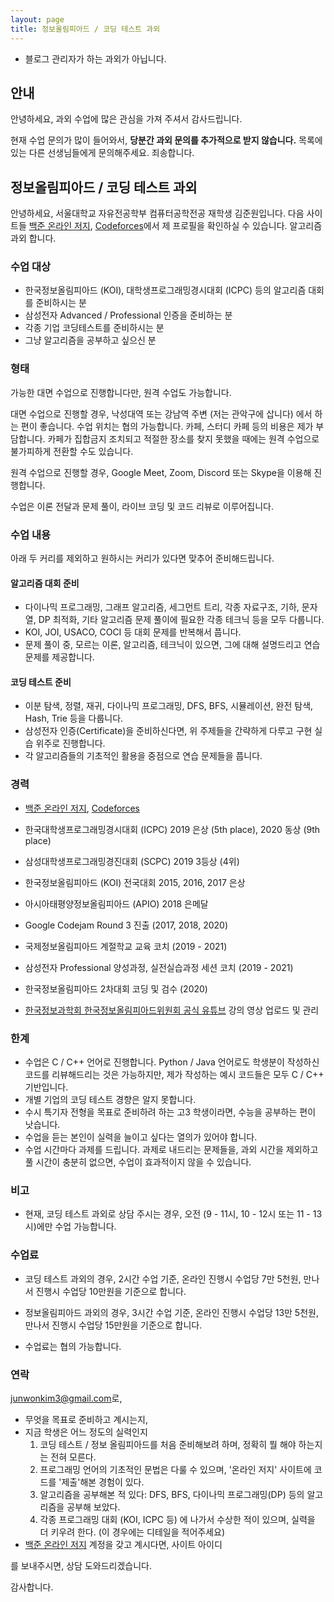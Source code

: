 ```yaml
---
layout: page
title: 정보올림피아드 / 코딩 테스트 과외
---
```


* 블로그 관리자가 하는 과외가 아닙니다.

## 안내

안녕하세요, 과외 수업에 많은 관심을 가져 주셔서 감사드립니다. 

현재 수업 문의가 많이 들어와서, **당분간 과외 문의를 추가적으로 받지 않습니다.** 목록에 있는 다른 선생님들에게 문의해주세요. 죄송합니다.

## 정보올림피아드 / 코딩 테스트 과외

안녕하세요, 서울대학교 자유전공학부 컴퓨터공학전공 재학생 김준원입니다. 다음 사이트들 [백준 온라인 저지](http://icpc.me/junie), [Codeforces](https://codeforces.com/profile/junie)에서 제 프로필을 확인하실 수 있습니다. 알고리즘 과외 합니다.

### 수업 대상

* 한국정보올림피아드 (KOI), 대학생프로그래밍경시대회 (ICPC) 등의 알고리즘 대회를 준비하시는 분
* 삼성전자 Advanced / Professional 인증을 준비하는 분
* 각종 기업 코딩테스트를 준비하시는 분
* 그냥 알고리즘을 공부하고 싶으신 분

### 형태

가능한 대면 수업으로 진행합니다만, 원격 수업도 가능합니다.

대면 수업으로 진행할 경우, 낙성대역 또는 강남역 주변 (저는 관악구에 삽니다) 에서 하는 편이 좋습니다. 수업 위치는 협의 가능합니다. 카페, 스터디 카페 등의 비용은 제가 부담합니다. 카페가 집합금지 조치되고 적절한 장소를 찾지 못했을 때에는 원격 수업으로 불가피하게 전환할 수도 있습니다.

원격 수업으로 진행할 경우, Google Meet, Zoom, Discord 또는 Skype을 이용해 진행합니다.

수업은 이론 전달과 문제 풀이, 라이브 코딩 및 코드 리뷰로 이루어집니다.

### 수업 내용

아래 두 커리를 제외하고 원하시는 커리가 있다면 맞추어 준비해드립니다.

#### 알고리즘 대회 준비

* 다이나믹 프로그래밍, 그래프 알고리즘, 세그먼트 트리, 각종 자료구조, 기하, 문자열, DP 최적화, 기타 알고리즘 문제 풀이에 필요한 각종 테크닉 등을 모두 다룹니다.
* KOI, JOI, USACO, COCI 등 대회 문제를 반복해서 풉니다.
* 문제 풀이 중, 모르는 이론, 알고리즘, 테크닉이 있으면, 그에 대해 설명드리고 연습문제를 제공합니다.

#### 코딩 테스트 준비

* 이분 탐색, 정렬, 재귀, 다이나믹 프로그래밍, DFS, BFS, 시뮬레이션, 완전 탐색, Hash, Trie 등을 다룹니다.
* 삼성전자 인증(Certificate)을 준비하신다면, 위 주제들을 간략하게 다루고 구현 실습 위주로 진행합니다.
* 각 알고리즘들의 기초적인 활용을 중점으로 연습 문제들을 풉니다.

### 경력
* [백준 온라인 저지](http://icpc.me/junie), [Codeforces](https://codeforces.com/profile/junie)
* 한국대학생프로그래밍경시대회 (ICPC) 2019 은상 (5th place), 2020 동상 (9th place)
* 삼성대학생프로그래밍경진대회 (SCPC) 2019 3등상 (4위)
* 한국정보올림피아드 (KOI) 전국대회 2015, 2016, 2017 은상
* 아시아태평양정보올림피아드 (APIO) 2018 은메달
* Google Codejam Round 3 진출 (2017, 2018, 2020)

* 국제정보올림피아드 계절학교 교육 코치 (2019 - 2021)
* 삼성전자 Professional 양성과정, 실전실습과정 세션 코치 (2019 - 2021)
* 한국정보올림피아드 2차대회 코딩 및 검수 (2020)
* [한국정보과학회 한국정보올림피아드위원회 공식 유튜브](https://www.youtube.com/channel/UC_yx-kJJnaKOYbvoaI1ivFg) 강의 영상 업로드 및 관리

### 한계
* 수업은 C / C++ 언어로 진행합니다. Python / Java 언어로도 학생분이 작성하신 코드를 리뷰해드리는 것은 가능하지만, 제가 작성하는 예시 코드들은 모두 C / C++ 기반입니다.
* 개별 기업의 코딩 테스트 경향은 알지 못합니다.
* 수시 특기자 전형을 목표로 준비하려 하는 고3 학생이라면, 수능을 공부하는 편이 낫습니다.
* 수업을 듣는 본인이 실력을 늘이고 싶다는 열의가 있어야 합니다.
* 수업 시간마다 과제를 드립니다. 과제로 내드리는 문제들을, 과외 시간을 제외하고 풀 시간이 충분히 없으면, 수업이 효과적이지 않을 수 있습니다.

### 비고

* 현재, 코딩 테스트 과외로 상담 주시는 경우, 오전 (9 - 11시, 10 - 12시 또는 11 - 13시)에만 수업 가능합니다.

### 수업료

* 코딩 테스트 과외의 경우, 2시간 수업 기준, 온라인 진행시 수업당 7만 5천원, 만나서 진행시 수업당 10만원을 기준으로 합니다.
* 정보올림피아드 과외의 경우, 3시간 수업 기준, 온라인 진행시 수업당 13만 5천원, 만나서 진행시 수업당 15만원을 기준으로 합니다.

* 수업료는 협의 가능합니다.

### 연락

<style>
.mail-address:after{
    content:attr(data-name) "@" attr(data-domain) "." attr(data-tld);
    text-decoration: underline
}
</style>
<a href="#" class="mail-address" data-name="junwonkim3" data-domain="gmail" data-tld="com" onclick="window.location.href = 'mailto:' + this.dataset.name + '@' + this.dataset.domain + '.' + this.dataset.tld"></a>로,

* 무엇을 목표로 준비하고 계시는지,
* 지금 학생은 어느 정도의 실력인지
  1. 코딩 테스트 / 정보 올림피아드를 처음 준비해보려 하며, 정확히 뭘 해야 하는지는 전혀 모른다.
  2. 프로그래밍 언어의 기초적인 문법은 다룰 수 있으며, '온라인 저지' 사이트에 코드를 '제출'해본 경험이 있다.
  3. 알고리즘을 공부해본 적 있다: DFS, BFS, 다이나믹 프로그래밍(DP) 등의 알고리즘을 공부해 보았다.
  4. 각종 프로그래밍 대회 (KOI, ICPC 등) 에 나가서 수상한 적이 있으며, 실력을 더 키우려 한다. (이 경우에는 디테일을 적어주세요)
* [백준 온라인 저지](http://icpc.me) 계정을 갖고 계시다면, 사이트 아이디

를 보내주시면, 상담 도와드리겠습니다.

감사합니다.